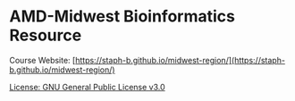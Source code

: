 # AMD-Midwest Bioinformatics Resource

Course Website: [https://staph-b.github.io/midwest-region/](https://staph-b.github.io/midwest-region/)

[License: GNU General Public License v3.0]( https://staph-b.github.io/midwest-region/blob/master/LICENSE)
